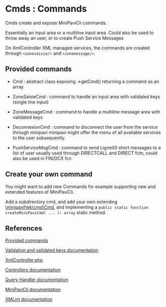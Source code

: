 # Cmds : Commands

Cmds create and expose MiniPaviCli commands.

Essentially an input area or a multiline input area.
Could also be used to throw away an user, or to create Push Service Messages

On XmlController XML managed services, the commands are created through `<zonesaisie/>` and `<zonemessage/>`.


## Provided commands

- Cmd : abstract class exposing ->getCmd() returning a command as an array

- ZoneSaisieCmd : command to handle an input area with validated keys (single line input)

- ZoneMessageCmd : command to handle a multiline message area with validated keys

- DeconnexionCmd : command to disconnect the user from the service through minipavi
  minipavi might offer the menu of all available services to the user subsequently.

- PushServiceMsgCmd : command to send Ligne00 short messages to a list of user
  usually used through DIRECTCALL and DIRECT fctn, could also be used in FIN/DCX fcn


## Create your own command
You might want to add new Commands for example supporting new and extended features of MiniPaviCli.

Add a subdirectory cmd, and add your own extending [\minipavifwk\cmd\Cmd](../../src/cmd/Cmd.php), and implementing a `public static function createMiniPaviCmd( ... ): array` static method.


## References

[Provided commands](../../src/cmd/)

[Validation and validated keys documentation](./Validation.md)

[XmlController.php](../../src/controllers/XmlController.php)

[Controllers documentation](./Controllers.md)

[Query Handler documentation](./Query-handler.md)

[MiniPaviCli documentation](https://github.com/ludosevilla/minipaviCli/blob/main/MiniPaviCli-doc.pdf)

[XMLint documentation](https://raw.githubusercontent.com/ludosevilla/minipaviCli/master/XMLint/XMLint-doc.pdf)
